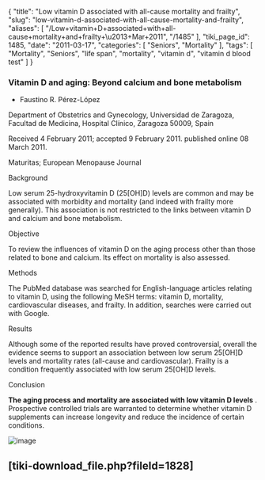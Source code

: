 {
    "title": "Low vitamin D associated with all-cause mortality and frailty",
    "slug": "low-vitamin-d-associated-with-all-cause-mortality-and-frailty",
    "aliases": [
        "/Low+vitamin+D+associated+with+all-cause+mortality+and+frailty+\u2013+Mar+2011",
        "/1485"
    ],
    "tiki_page_id": 1485,
    "date": "2011-03-17",
    "categories": [
        "Seniors",
        "Mortality"
    ],
    "tags": [
        "Mortality",
        "Seniors",
        "life span",
        "mortality",
        "vitamin d",
        "vitamin d blood test"
    ]
}


### Vitamin D and aging: Beyond calcium and bone metabolism

* Faustino R. Pérez-López

Department of Obstetrics and Gynecology, Universidad de Zaragoza, Facultad de Medicina, Hospital Clínico, Zaragoza 50009, Spain

Received 4 February 2011; accepted 9 February 2011. published online 08 March 2011.

Maturitas; European Menopause Journal 

Background

Low serum 25-hydroxyvitamin D (25<span>[OH]</span>D) levels are common and may be associated with morbidity and mortality (and indeed with frailty more generally). This association is not restricted to the links between vitamin D and calcium and bone metabolism.

Objective

To review the influences of vitamin D on the aging process other than those related to bone and calcium. Its effect on mortality is also assessed.

Methods

The PubMed database was searched for English-language articles relating to vitamin D, using the following MeSH terms: vitamin D, mortality, cardiovascular diseases, and frailty. In addition, searches were carried out with Google.

Results

Although some of the reported results have proved controversial, overall the evidence seems to support an association between low serum 25<span>[OH]</span>D levels and mortality rates (all-cause and cardiovascular). Frailty is a condition frequently associated with low serum 25<span>[OH]</span>D levels.

Conclusion

 **The aging process and mortality are associated with low vitamin D levels** . Prospective controlled trials are warranted to determine whether vitamin D supplements can increase longevity and reduce the incidence of certain conditions.

<img src="https://d378j1rmrlek7x.cloudfront.net/attachments/png/vitamin-d-and-aging.png" alt="image">

## <span>[tiki-download_file.php?fileId=1828]</span>
